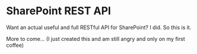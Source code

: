 # SharePoint REST API

Want an actual useful and full RESTful API for SharePoint? I did. So this is it.

More to come... (I just created this and am still angry and only on my first coffee)

